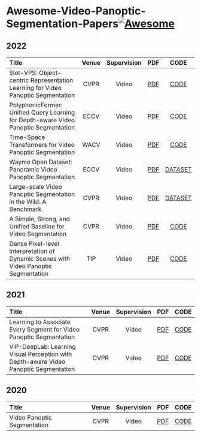 # Awesome-Video-Panoptic-Segmentation-Papers[![Awesome](https://cdn.rawgit.com/sindresorhus/awesome/d7305f38d29fed78fa85652e3a63e154dd8e8829/media/badge.svg)](https://github.com/sindresorhus/awesome)

## 2022
| Title | Venue | Supervision | PDF | CODE |
| :-----|:-----:|:---:|:---:|:----:|
| Slot-VPS: Object-centric Representation Learning for Video Panoptic Segmentation | CVPR | Video | [PDF](https://openaccess.thecvf.com/content/CVPR2022/papers/Zhou_Slot-VPS_Object-Centric_Representation_Learning_for_Video_Panoptic_Segmentation_CVPR_2022_paper.pdf) | [CODE](https://github.com/SAITPublic/SlotVPS) |
| PolyphonicFormer: Unified Query Learning for Depth-aware Video Panoptic Segmentation | ECCV | Video | [PDF](https://arxiv.org/abs/2112.02582) | [CODE](https://github.com/HarborYuan/PolyphonicFormer) |
| Time-Space Transformers for Video Panoptic Segmentation | WACV | Video | [PDF](https://arxiv.org/pdf/2210.03546.pdf) | [CODE]() |
| Waymo Open Dataset: Panoramic Video Panoptic Segmentation | ECCV | Video | [PDF](https://arxiv.org/pdf/2206.07704.pdf) | [DATASET](https://waymo.com/open/) |
| Large-scale Video Panoptic Segmentation in the Wild: A Benchmark | CVPR | Video | [PDF](https://yu-wu.net/pdf/CVPR22_VIPSeg.pdf) | [DATASET]() |
| A Simple, Strong, and Unified Baseline for Video Segmentation | CVPR | Video | [PDF](https://openaccess.thecvf.com/content/CVPR2022/papers/Li_Video_K-Net_A_Simple_Strong_and_Unified_Baseline_for_Video_CVPR_2022_paper.pdf) | [CODE](https://github.com/lxtGH/Video-K-Net) |
| Dense Pixel-level Interpretation of Dynamic Scenes with Video Panoptic Segmentation | TIP | Video | [PDF](https://joonyoung-cv.github.io/assets/paper/22_tip_dense_pixel.pdf) | [CODE](https://github.com/mcahny/vps) |

## 2021
| Title | Venue | Supervision | PDF | CODE |
| :-----|:-----:|:---:|:---:|:----:|
| Learning to Associate Every Segment for Video Panoptic Segmentation | CVPR | Video | [PDF](https://joonyoung-cv.github.io/assets/paper/21_cvpr_learning_to.pdf) | [CODE]() |
| ViP-DeepLab: Learning Visual Perception with Depth-aware Video Panoptic Segmentation | CVPR | Video | [PDF](https://arxiv.org/pdf/2012.05258.pdf) | [CODE](https://github.com/joe-siyuan-qiao/ViP-DeepLab) |

## 2020
| Title | Venue | Supervision | PDF | CODE |
| :-----|:-----:|:---:|:---:|:----:|
| Video Panoptic Segmentation | CVPR | Video | [PDF](https://arxiv.org/abs/2006.11339) | [CODE](https://github.com/mcahny/vps) |
